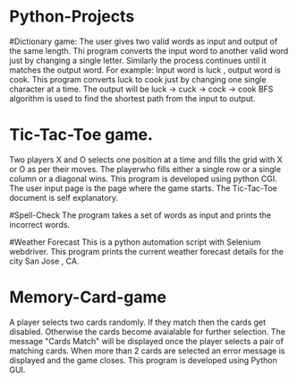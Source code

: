 # Python-Projects
#Dictionary game:
The user gives two valid words as input and output of the same length. Thi program converts the input word to another valid word 
just by changing a single letter. Similarly the process continues until it matches the output word.
For example: Input word is luck , output word is cook.
This program converts luck to cook just by changing one single character at a time.
The output will be luck -> cuck -> cock -> cook 
BFS algorithm is used to find the shortest path from the input to output.

# Tic-Tac-Toe game.
Two players X and O selects one position at a time and fills the grid with X or O as per their moves.
The playerwho fills either a single row or a single column or a diagonal wins. 
This program is developed using python CGI. The user input page is the page where the game starts.
The Tic-Tac-Toe document is self explanatory.

#Spell-Check
The program takes a set of words as input and prints the incorrect words.

#Weather Forecast
This is a python automation script with Selenium webdriver. This program prints the current weather forecast details for the city
San Jose , CA.

# Memory-Card-game
A player selects two cards randomly. If they match then the cards get disabled. Otherwise the cards become avaialable for 
further selection. The message "Cards Match" will be displayed once the player selects a pair of matching cards.
When more than 2 cards are selected an error message is displayed and the game closes. This program is developed using Python GUI.
